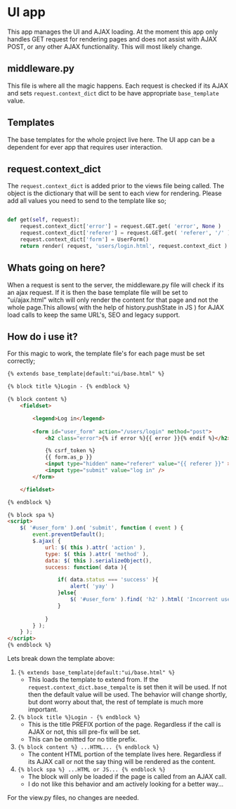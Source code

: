 # UI app

This app manages the UI and AJAX loading. At the moment this app only handles GET request for rendering pages and does not assist with AJAX POST, or any other AJAX functionality. This will most likely change.  

## middleware.py

This file is where all the magic happens. Each request is checked if its AJAX and sets `request.context_dict` dict to be have appropriate `base_template` value.

## Templates

The base templates for the whole project live here. The UI app can be a dependent for ever app that requires user interaction.

## request.context_dict

The `request.context_dict` is added prior to the views file being called. The object is the dictionary that will be sent to each view for rendering. Please add all values you need to send to the template like so;
```python

def get(self, request):
    request.context_dict['error'] = request.GET.get( 'error', None )
    request.context_dict['referer'] = request.GET.get( 'referer', '/' )
    request.context_dict['form'] = UserForm()
    return render( request, 'users/login.html', request.context_dict )
```

## Whats going on here?

When a request is sent to the server, the middleware.py file will check if its an ajax request. If it is then the base template file will be set to "ui/ajax.html" witch will only render the content for that page and not the whole page.This allows( with the help of history.pushState in JS ) for AJAX load calls to keep the same URL's, SEO and legacy support.

## How do i use it?

For this magic to work, the template file's for each page must be set correctly;

```html
{% extends base_template|default:"ui/base.html" %}

{% block title %}Login - {% endblock %}

{% block content %}
	<fieldset>

		<legend>Log in</legend>
		
		<form id="user_form" action="/users/login" method="post">
			<h2 class="error">{% if error %}{{ error }}{% endif %}</h2>

			{% csrf_token %}
			{{ form.as_p }}
			<input type="hidden" name="referer" value="{{ referer }}" >
			<input type="submit" value="log in" />
		</form>

	</fieldset>

{% endblock %}

{% block spa %}
<script>
	$( '#user_form' ).on( 'submit', function ( event ) {
		event.preventDefault();
		$.ajax( {
			url: $( this ).attr( 'action' ),
			type: $( this ).attr( 'method' ),
			data: $( this ).serializeObject(),
			success: function( data ){

				if( data.status === 'success' ){
					alert( 'yay' )
				}else{
					$( '#user_form' ).find( 'h2' ).html( 'Incorrent username or password' )
				}
				
			}
		} );
	} );
</script>
{% endblock %}
``` 
Lets break down the template above:

1. `{% extends base_template|default:"ui/base.html" %}`
	* This loads the template to extend from. If the `request.context_dict.base_tempalte` is set then it will be used. If not then the default value will be used. The behavior will change shortly, but dont worry about that, the rest of template is much more important.
2. `{% block title %}Login - {% endblock %}`
	* This is the title PREFIX portion of the page. Regardless if the call is AJAX or not, this sill pre-fix will be set.
	* This can be omitted for no title prefix.
3. `{% block content %} ...HTML... {% endblock %}`
	* The content HTML portion of the template lives here. Regardless if its AJAX call or not the say thing will be rendered as the content.
4. `{% block spa %} ...HTML or JS... {% endblock %}`
	* The block will only be loaded if the page is called from an AJAX call.
	* I do not like this behavior and am actively looking for a better way...


For the view.py files, no changes are needed.
